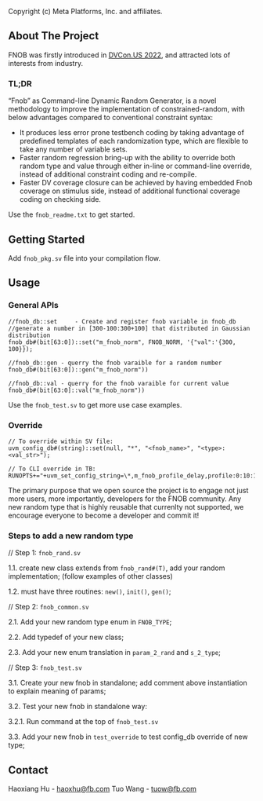 Copyright (c) Meta Platforms, Inc. and affiliates.
<!-- ABOUT THE PROJECT -->
## About The Project

FNOB was firstly introduced in [DVCon.US 2022](https://2022.dvcon.org/press-release-march-8-2022/), and attracted lots of interests from industry.

### TL;DR

“Fnob” as Command-line Dynamic Random Generator, is a novel methodology to improve the implementation of constrained-random, with below advantages compared to conventional constraint syntax:
* It produces less error prone testbench coding by taking advantage of predefined templates of each randomization type, which are flexible to take any number of variable sets. 
* Faster random regression bring-up with the ability to override both random type and value through either in-line or command-line override, instead of additional constraint coding and re-compile. 
* Faster DV coverage closure can be achieved by having embedded Fnob coverage on stimulus side, instead of additional functional coverage coding on checking side.

Use the `fnob_readme.txt` to get started.




<!-- GETTING STARTED -->
## Getting Started

Add `fnob_pkg.sv` file into your compilation flow. 

<!-- USAGE EXAMPLES -->
## Usage

### General APIs
```
//fnob_db::set     - Create and register fnob variable in fnob_db
//generate a number in [300-100:300+100] that distributed in Gaussian distribution
fnob_db#(bit[63:0])::set("m_fnob_norm", FNOB_NORM, '{"val":'{300, 100}});

//fnob_db::gen - querry the fnob varaible for a random number
fnob_db#(bit[63:0])::gen("m_fnob_norm"))

//fnob_db::val - querry for the fnob varaible for current value
fnob_db#(bit[63:0]::val("m_fnob_norm"))
```

Use the `fnob_test.sv` to get more use case examples.


### Override
```
// To override within SV file:
uvm_config_db#(string)::set(null, "*", "<fnob_name>", "<type>:<val_str>");

// To CLI override in TB:
RUNOPTS+="+uvm_set_config_string=\*,m_fnob_profile_delay,profile:0:10:100:1000_5:1"
```



<!-- FOR DEVELOPERS -->
The primary purpose that we open source the project is to engage not just more users, more importantly, developers for the FNOB community. 
Any new random type that is highly reusable that currenlty not supported, we encourage everyone to become a developer and commit it!
### Steps to add a new random type
// Step 1: `fnob_rand.sv`

1.1. create new class extends from `fnob_rand#(T)`, add your random implementation; (follow examples of other classes)

1.2. must have three routines: `new()`, `init()`, `gen()`;
 
// Step 2: `fnob_common.sv `

2.1. Add your new random type enum in `FNOB_TYPE`;

2.2. Add typedef of your new class;

2.3. Add your new enum translation in `param_2_rand` and `s_2_type`;


// Step 3: `fnob_test.sv`

3.1. Create your new fnob in standalone; add comment above instantiation to explain meaning of params;

3.2. Test your new fnob in standalone way:

  3.2.1. Run command at the top of `fnob_test.sv`
  
3.3. Add your new fnob in `test_override` to test config_db override of new type;


<!-- CONTACT -->
## Contact

Haoxiang Hu - haoxhu@fb.com
Tuo Wang - tuow@fb.com
